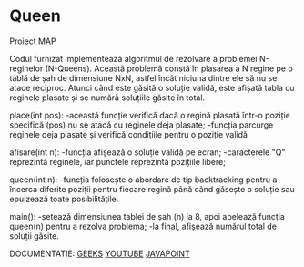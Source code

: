 # Queen
Proiect MAP


Codul furnizat implementează algoritmul de rezolvare a problemei N-reginelor (N-Queens). Această problemă constă în plasarea a N regine pe o tablă de șah de dimensiune NxN, astfel încât niciuna dintre ele să nu se atace reciproc. Atunci când este găsită o soluție validă, este afișată tabla cu reginele plasate și se numără soluțiile găsite în total.

place(int pos): 
-această funcție verifică dacă o regină plasată într-o poziție specifică (pos) nu se atacă cu reginele deja plasate; 
-funcția parcurge reginele deja plasate și verifică condițiile pentru o poziție validă

afisare(int n):
-funcția afișează o soluție validă pe ecran;
-caracterele "Q" reprezintă reginele, iar punctele reprezintă pozițiile libere;

queen(int n):
-funcția folosește o abordare de tip backtracking pentru a încerca diferite poziții pentru fiecare regină până când găsește o soluție sau epuizează toate posibilitățile.

main():
-setează dimensiunea tablei de șah (n) la 8, apoi apelează funcția queen(n) pentru a rezolva problema;
-la final, afișează numărul total de soluții găsite.


DOCUMENTATIE:
[GEEKS](https://www.geeksforgeeks.org/execution-of-c-program-using-docker-environment/)
[YOUTUBE](https://www.youtube.com/watch?v=uYpeaN9sYVw&t=368s)
[JAVAPOINT](https://www.javatpoint.com/n-queens-problems)
